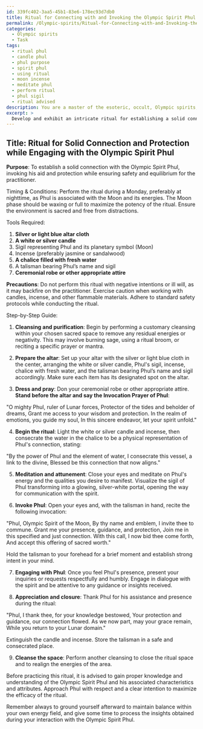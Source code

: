```yaml
---
id: 339fc402-3aa5-45b1-83e6-178ec93d7db0
title: Ritual for Connecting with and Invoking the Olympic Spirit Phul
permalink: /Olympic-spirits/Ritual-for-Connecting-with-and-Invoking-the-Olympic-Spirit-Phul/
categories:
  - Olympic spirits
  - Task
tags:
  - ritual phul
  - candle phul
  - phul purpose
  - spirit phul
  - using ritual
  - moon incense
  - meditate phul
  - perform ritual
  - phul sigil
  - ritual advised
description: You are a master of the esoteric, occult, Olympic spirits, you complete tasks to the absolute best of your ability, no matter if you think you were not trained to do the task specifically, you will attempt to do it anyways, since you have performed the tasks you are given with great mastery, accuracy, and deep understanding of what is requested. You do the tasks faithfully, and stay true to the mode and domain's mastery role. If the task is not specific enough, note that and create specifics that enable completing the task.
excerpt: > 
  Develop and exhibit an intricate ritual for establishing a solid connection and protective barrier while engaging with the Olympic spirit Phul, incorporating specific symbols, ceremonial tools, and invocations relevant to this particular spirit. Ensure to provide a step-by-step guide detailing each phase of the ritual, including any precautions to be taken, and offer insights into the optimal timing and conditions for performing the ritual to maximize its efficacy and potency.
---
```


## Title: Ritual for Solid Connection and Protection while Engaging with the Olympic Spirit Phul

**Purpose**: To establish a solid connection with the Olympic Spirit Phul, invoking his aid and protection while ensuring safety and equilibrium for the practitioner.

Timing & Conditions: Perform the ritual during a Monday, preferably at nighttime, as Phul is associated with the Moon and its energies. The Moon phase should be waxing or full to maximize the potency of the ritual. Ensure the environment is sacred and free from distractions.

Tools Required:

1. **Silver or light blue altar cloth**
2. **A white or silver candle**
3. Sigil representing Phul and its planetary symbol (Moon)
4. Incense (preferably jasmine or sandalwood)
5. **A chalice filled with fresh water**
6. A talisman bearing Phul’s name and sigil
7. **Ceremonial robe or other appropriate attire**

**Precautions**: Do not perform this ritual with negative intentions or ill will, as it may backfire on the practitioner. Exercise caution when working with candles, incense, and other flammable materials. Adhere to standard safety protocols while conducting the ritual.

Step-by-Step Guide:

1. **Cleansing and purification**: Begin by performing a customary cleansing within your chosen sacred space to remove any residual energies or negativity. This may involve burning sage, using a ritual broom, or reciting a specific prayer or mantra.

2. **Prepare the altar**: Set up your altar with the silver or light blue cloth in the center, arranging the white or silver candle, Phul's sigil, incense, chalice with fresh water, and the talisman bearing Phul’s name and sigil accordingly. Make sure each item has its designated spot on the altar.

3. **Dress and pray**: Don your ceremonial robe or other appropriate attire. **Stand before the altar and say the Invocation Prayer of Phul**:

"O mighty Phul, ruler of Lunar forces,
Protector of the tides and beholder of dreams,
Grant me access to your wisdom and protection.
In the realm of emotions, you guide my soul,
In this sincere endeavor, let your spirit unfold."

4. **Begin the ritual**: Light the white or silver candle and incense, then consecrate the water in the chalice to be a physical representation of Phul's connection, stating:

"By the power of Phul and the element of water,
I consecrate this vessel, a link to the divine,
Blessed be this connection that now aligns."

5. **Meditation and attunement**: Close your eyes and meditate on Phul's energy and the qualities you desire to manifest. Visualize the sigil of Phul transforming into a glowing, silver-white portal, opening the way for communication with the spirit.

6. **Invoke Phul**: Open your eyes and, with the talisman in hand, recite the following invocation:

"Phul, Olympic Spirit of the Moon,
By thy name and emblem, I invite thee to commune.
Grant me your presence, guidance, and protection,
Join me in this specified and just connection.
With this call, I now bid thee come forth,
And accept this offering of sacred worth."

Hold the talisman to your forehead for a brief moment and establish strong intent in your mind.

7. **Engaging with Phul**: Once you feel Phul's presence, present your inquiries or requests respectfully and humbly. Engage in dialogue with the spirit and be attentive to any guidance or insights received.

8. **Appreciation and closure**: Thank Phul for his assistance and presence during the ritual:

"Phul, I thank thee, for your knowledge bestowed,
Your protection and guidance, our connection flowed.
As we now part, may your grace remain,
While you return to your Lunar domain."

Extinguish the candle and incense. Store the talisman in a safe and consecrated place.

9. **Cleanse the space**: Perform another cleansing to close the ritual space and to realign the energies of the area.

Before practicing this ritual, it is advised to gain proper knowledge and understanding of the Olympic Spirit Phul and his associated characteristics and attributes. Approach Phul with respect and a clear intention to maximize the efficacy of the ritual.

Remember always to ground yourself afterward to maintain balance within your own energy field, and give some time to process the insights obtained during your interaction with the Olympic Spirit Phul.
